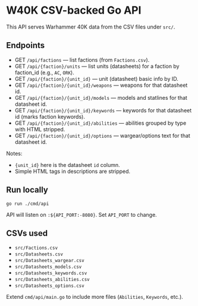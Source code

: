 # W40K CSV-backed Go API

This API serves Warhammer 40K data from the CSV files under `src/`.

## Endpoints

- GET `/api/factions` — list factions (from `Factions.csv`).
- GET `/api/{faction}/units` — list units (datasheets) for a faction by faction_id (e.g., `AC`, `ORK`).
- GET `/api/{faction}/{unit_id}` — unit (datasheet) basic info by ID.
- GET `/api/{faction}/{unit_id}/weapons` — weapons for that datasheet id.
- GET `/api/{faction}/{unit_id}/models` — models and statlines for that datasheet id.
- GET `/api/{faction}/{unit_id}/keywords` — keywords for that datasheet id (marks faction keywords).
- GET `/api/{faction}/{unit_id}/abilities` — abilities grouped by type with HTML stripped.
- GET `/api/{faction}/{unit_id}/options` — wargear/options text for that datasheet id.

Notes:
- `{unit_id}` here is the datasheet `id` column.
- Simple HTML tags in descriptions are stripped.

## Run locally

```
go run ./cmd/api
```

API will listen on `:${API_PORT:-8080}`. Set `API_PORT` to change.

## CSVs used
- `src/Factions.csv`
- `src/Datasheets.csv`
- `src/Datasheets_wargear.csv`
- `src/Datasheets_models.csv`
- `src/Datasheets_keywords.csv`
- `src/Datasheets_abilities.csv`
- `src/Datasheets_options.csv`

Extend `cmd/api/main.go` to include more files (`Abilities`, `Keywords`, etc.).
